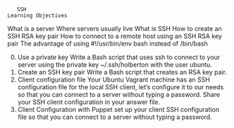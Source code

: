        SSH
    Learning Objectives
What is a server
Where servers usually live
What is SSH
How to create an SSH RSA key pair
How to connect to a remote host using an SSH RSA key pair
The advantage of using #!/usr/bin/env bash instead of /bin/bash

0. Use a private key
Write a Bash script that uses ssh to connect to your server using the private key ~/.ssh/holberton with the user ubuntu.
1. Create an SSH key pair
Write a Bash script that creates an RSA key pair.
2. Client configuration file
Your Ubuntu Vagrant machine has an SSH configuration file for the local SSH client, let’s configure it to our needs so that you can connect to a server without typing a password. Share your SSH client configuration in your answer file.
4. Client Configuration with Puppet
set up your client SSH configuration file so that you can connect to a server without typing a password.
